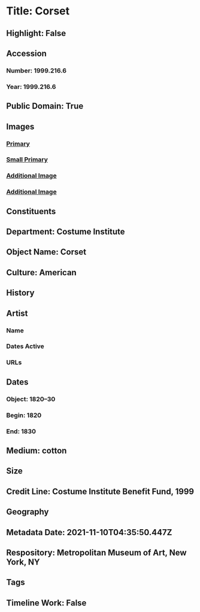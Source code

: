 # Title: Corset
## Highlight: False
## Accession
### Number: 1999.216.6
### Year: 1999.216.6
## Public Domain: True
## Images
### [Primary](https://images.metmuseum.org/CRDImages/ci/original/1999.216.6_F.jpg)
### [Small Primary](https://images.metmuseum.org/CRDImages/ci/web-large/1999.216.6_F.jpg)
### [Additional Image](https://images.metmuseum.org/CRDImages/ci/original/1999.216.6_B.jpg)
### [Additional Image](https://images.metmuseum.org/CRDImages/ci/original/1999.216.6_d.jpg)
## Constituents
## Department: Costume Institute
## Object Name: Corset
## Culture: American
## History
## Artist
### Name
### Dates Active
### URLs
## Dates
### Object: 1820–30
### Begin: 1820
### End: 1830
## Medium: cotton
## Size
## Credit Line: Costume Institute Benefit Fund, 1999
## Geography
## Metadata Date: 2021-11-10T04:35:50.447Z
## Respository: Metropolitan Museum of Art, New York, NY
## Tags
## Timeline Work: False